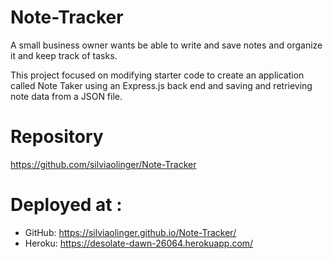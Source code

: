 # Note-Tracker

A small business owner
 wants be able to write and save notes
and   organize it and keep track of tasks.

This project focused on  modifying starter code to create an application called Note Taker  using an Express.js back end and  saving and retrieving note data from a JSON file.


# Repository
https://github.com/silviaolinger/Note-Tracker

# Deployed at :
 - GitHub:
 https://silviaolinger.github.io/Note-Tracker/
 - Heroku:
 https://desolate-dawn-26064.herokuapp.com/

 

